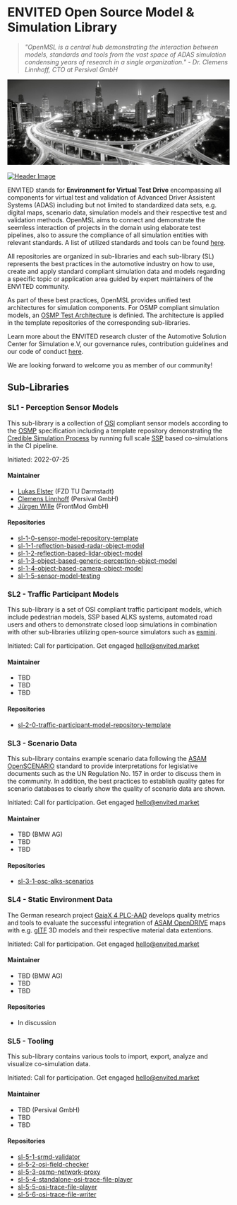 # ENVITED Open Source Model & Simulation Library

> *"OpenMSL is a central hub demonstrating the interaction between models, standards and tools from the vast space of ADAS simulation condensing years of research in a single organization." - Dr. Clemens Linnhoff, CTO at Persival GmbH*

![tp header](/doc/img/envited.png)

[![Header Image](https://img.shields.io/twitter/follow/ASCS_eV?label=Follow&style=social)](https://twitter.com/ASCS_eV)

ENVITED stands for **Environment for Virtual Test Drive** encompassing all components for virtual test and validation of Advanced Driver Assistent Systems (ADAS)
including but not limited to standardized data sets, e.g. digital maps, scenario data, simulation models and their respective test and validation methods.
OpenMSL aims to connect and demonstrate the seemless interaction of projects in the domain using elaborate test pipelines, also to assure the compliance of all simulation entities with relevant standards.
A list of utilized standards and tools can be found [here](/doc/related_work.md).

All repositories are organized in sub-libraries and each sub-library (SL) represents the best practices in the automotive industry on
how to use, create and apply standard compliant simulation data and models regarding a specific topic or application area guided by expert maintainers of the ENVITED community.

As part of these best practices, OpenMSL provides unified test architectures for simulation components.
For OSMP compliant simulation models, an [OSMP Test Architecture](/doc/osmp_test_architecture.md) is definied.
The architecture is applied in the template repositories of the corresponding sub-libraries.

Learn more about the ENVITED research cluster of the Automotive Solution Center for Simulation e.V, our governance rules, contribution guidelines and our code of conduct [here](/README.md).

We are looking forward to welcome you as member of our community!

## Sub-Libraries

### SL1 - Perception Sensor Models

This sub-library is a collection of [OSI](https://github.com/OpenSimulationInterface/open-simulation-interface) compliant sensor models according to the [OSMP](https://github.com/OpenSimulationInterface/osi-sensor-model-packaging) specification including a template repository
demonstrating the [Credible Simulation Process](https://setlevel.de/assets/forschungsergebnisse/Credible-Simulation-Process-v1.0.pdf) by running full scale [SSP](https://ssp-standard.org/) based co-simulations in the CI pipeline.

Initiated: 2022-07-25
  
#### Maintainer

- [Lukas Elster](https://github.com/LukasElster) (FZD TU Darmstadt)
- [Clemens Linnhoff](https://github.com/ClemensLinnhoff) (Persival GmbH)
- [Jürgen Wille](https://github.com/FM-juergenW) (FrontMod GmbH)
  
#### Repositories

- [sl-1-0-sensor-model-repository-template](https://github.com/openMSL/sl-1-0-sensor-model-repository-template)
- [sl-1-1-reflection-based-radar-object-model](https://github.com/openMSL/sl-1-1-reflection-based-radar-object-model)
- [sl-1-2-reflection-based-lidar-object-model](https://github.com/openMSL/sl-1-2-reflection-based-lidar-object-model)
- [sl-1-3-object-based-generic-perception-object-model](https://github.com/openMSL/sl-1-3-object-based-generic-perception-object-model)
- [sl-1-4-object-based-camera-object-model](https://github.com/openMSL/sl-1-4-object-based-camera-object-model)
- [sl-1-5-sensor-model-testing](https://github.com/openMSL/sl-1-5-sensor-model-testing)

### SL2 - Traffic Participant Models

This sub-library is a set of OSI compliant traffic participant models, which include pedestrian models, SSP based ALKS systems, automated road users and others to demonstrate closed loop simulations in combination with other sub-libraries utilizing open-source simulators such as [esmini](https://github.com/esmini/esmini).

Initiated: Call for participation. Get engaged [hello@envited.market](mailto:hello@envited.market)

#### Maintainer

- TBD
- TBD
- TBD
  
#### Repositories

- [sl-2-0-traffic-participant-model-repository-template](https://github.com/openMSL/sl-2-0-traffic-participant-model-repository-template)

### SL3 - Scenario Data

This sub-library contains example scenario data following the [ASAM OpenSCENARIO](https://www.asam.net/standards/detail/openscenario/) standard to provide interpretations for legislative documents such as the UN Regulation No. 157 in order to discuss them in the community.
In addition, the best practices to establish quality gates for scenario databases to clearly show the quality of scenario data are shown.

Initiated: Call for participation. Get engaged [hello@envited.market](mailto:hello@envited.market)

#### Maintainer

- TBD (BMW AG)
- TBD
- TBD
  
#### Repositories

- [sl-3-1-osc-alks-scenarios](https://github.com/asam-oss/OSC-ALKS-scenarios)

### SL4 - Static Environment Data

The German research project [GaiaX 4 PLC-AAD](https://www.gaia-x4plcaad.info/) develops quality metrics and tools to evaluate the successful integration of [ASAM OpenDRIVE](https://www.asam.net/standards/detail/opendrive) maps
with e.g. [glTF](https://www.khronos.org/gltf/) 3D models and their respective material data extentions.

Initiated: Call for participation. Get engaged [hello@envited.market](mailto:hello@envited.market)

#### Maintainer

- TBD (BMW AG)
- TBD
- TBD
  
#### Repositories

- In discussion

### SL5 - Tooling

This sub-library contains various tools to import, export, analyze and visualize co-simulation data.

Initiated: Call for participation. Get engaged [hello@envited.market](mailto:hello@envited.market)

#### Maintainer

- TBD (Persival GmbH)
- TBD
- TBD
  
#### Repositories

- [sl-5-1-srmd-validator](https://github.com/openMSL/sl-5-1-srmd-validator)
- [sl-5-2-osi-field-checker](https://github.com/openMSL/sl-5-2-osi-field-checker)
- [sl-5-3-osmp-network-proxy](sl-5-3-osmp-network-proxy)
- [sl-5-4-standalone-osi-trace-file-player](https://github.com/openMSL/sl-5-4-standalone-osi-trace-file-player)
- [sl-5-5-osi-trace-file-player](https://github.com/openMSL/sl-5-5-osi-trace-file-player)
- [sl-5-6-osi-trace-file-writer](https://github.com/openMSL/sl-5-6-osi-trace-file-writer)

